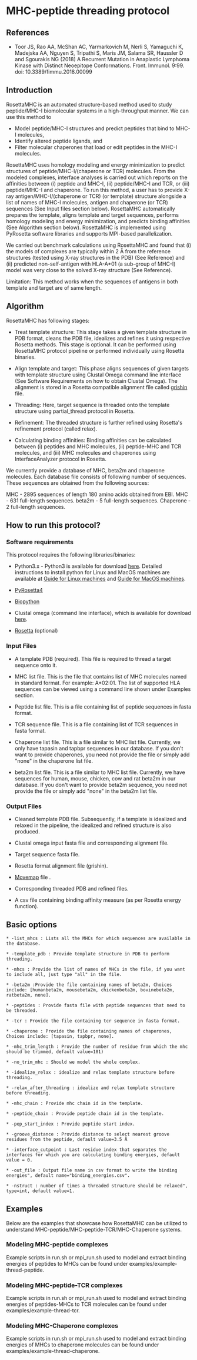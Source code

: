# MHC-peptide threading protocol

## References

* Toor JS, Rao AA, McShan AC, Yarmarkovich M, Nerli S, Yamaguchi K, Madejska AA, Nguyen S, Tripathi S, Maris JM, Salama SR, Haussler D and Sgourakis NG (2018) A Recurrent Mutation in Anaplastic Lymphoma Kinase with Distinct Neoepitope Conformations. Front. Immunol. 9:99. doi: 10.3389/fimmu.2018.00099

## Introduction

RosettaMHC is an automated structure-based method used to study peptide/MHC-I biomolecular systems in a high-throughput manner. We can use this method to

* Model peptide/MHC-I structures and predict peptides that bind to MHC-I molecules,
* Identify altered peptide ligands, and
* Filter molecular chaperones that load or edit peptides in the MHC-I molecules.

RosettaMHC uses homology modeling and energy minimization to predict structures of peptide/MHC-I/(chaperone or TCR) molecules. From the modeled complexes, interface analyses is carried out which reports on the affinities between (i) peptide and MHC-I, (ii) peptide/MHC-I and TCR, or (iii) peptide/MHC-I and chaperone. To run this method, a user has to provide X-ray antigen/MHC-I/(chaperone or TCR) (or template) structure alongside a list of names of MHC-I molecules, antigen and chaperone (or TCR) sequences (See Input files section below). RosettaMHC automatically prepares the template, aligns template and target sequences, performs homology modeling and energy minimization, and predicts binding affinities (See Algorithm section below). RosettaMHC is implemented using PyRosetta software libraries and supports MPI-based parallelization.

We carried out benchmark calculations using RosettaMHC and found that (i) the models of complexes are typically within 2 Å from the reference structures (tested using X-ray structures in the PDB) (See Reference) and (ii) predicted non-self-antigen with HLA-A*01 (a sub-group of MHC-I) model was very close to the solved X-ray structure (See Reference).

Limitation: This method works when the sequences of antigens in both template and target are of same length.

## Algorithm

RosettaMHC has following stages:

* Treat template structure: This stage takes a given template structure in PDB format, cleans the PDB file, idealizes and refines it using respective Rosetta methods. This stage is optional. It can be performed using RosettaMHC protocol pipeline or performed individually using Rosetta binaries.

* Align template and target: This phase aligns sequences of given targets with template structure using Clustal Omega command line interface (See Software Requirements on how to obtain Clustal Omega). The alignment is stored in a Rosetta compatible alignment file called [grishin](https://www.rosettacommons.org/docs/latest/rosetta_basics/file_types/Grishan-format-alignment) file.

* Threading: Here, target sequence is threaded onto the template structure using partial_thread protocol in Rosetta.

* Refinement: The threaded structure is further refined using Rosetta's refinement protocol (called relax).

* Calculating binding affinities: Binding affinities can be calculated between (i) peptides and MHC molecules, (ii) peptide-MHC and TCR molecules, and (iii) MHC molecules and chaperones using InterfaceAnalyzer protocol in Rosetta.

We currently provide a database of MHC, beta2m and chaperone molecules. Each database file consists of following number of sequences. These sequences are obtained from the following sources:

MHC - 2895 sequences of length 180 amino acids obtained from EBI.
MHC - 631 full-length sequences.
beta2m - 5 full-length sequences.
Chaperone - 2 full-length sequences.

## How to run this protocol?

### Software requirements
This protocol requires the following libraries/binaries:

* Python3.x - Python3 is available for download [here](https://www.python.org/downloads/). Detailed instructions to install python for Linux and MacOS machines are available at [Guide for Linux machines](https://docs.python-guide.org/starting/install3/linux/) and [Guide for MacOS machines](https://docs.python-guide.org/starting/install3/osx/).

* [PyRosetta4](http://www.pyrosetta.org/dow)

* [Biopython](https://biopython.org/wiki/Download)

* Clustal omega (command line interface), which is available for download [here](http://www.clustal.org/omega/).

* [Rosetta](https://www.rosettacommons.org/software) (optional)

### Input Files

* A template PDB (required). This file is required to thread a target sequence onto it.

* MHC list file. This is the file that contains list of MHC molecules named in standard format. For example: A*02:01. The list of supported HLA sequences can be viewed using a command line shown under Examples section.

* Peptide list file. This is a file containing list of peptide sequences in fasta format.

* TCR sequence file. This is a file containing list of TCR sequences in fasta format.

* Chaperone list file. This is a file similar to MHC list file. Currently, we only have tapasin and tapbpr sequences in our database. If you don't want to provide chaperones, you need not provide the file or simply add "none" in the chaperone list file.

* beta2m list file. This is a file similar to MHC list file. Currently, we have sequences for human, mouse, chicken, cow and rat beta2m in our database. If you don't want to provide beta2m sequence, you need not provide the file or simply add "none" in the beta2m list file.

### Output Files

* Cleaned template PDB file. Subsequently, if a template is idealized and relaxed in the pipeline, the idealized and refined structure is also produced.

* Clustal omega input fasta file and corresponding alignment file.

* Target sequence fasta file.

* Rosetta format alignment file (grishin).

* [Movemap](https://www.rosettacommons.org/docs/latest/rosetta_basics/file_types/movemap-file) file .

* Corresponding threaded PDB and refined files.

* A csv file containing binding affinity measure (as per Rosetta energy function).

## Basic options

    * -list_mhcs : Lists all the MHCs for which sequences are available in the database.

    * -template_pdb : Provide template structure in PDB to perform threading.

    * -mhcs : Provide the list of names of MHCs in the file, if you want to include all, just type "all" in the file.

    * -beta2m :Provide the file containing names of beta2m, Choices include: [humanbeta2m, mousebeta2m, chickenbeta2m, bovinebeta2m, ratbeta2m, none].

    * -peptides : Provide fasta file with peptide sequences that need to be threaded.

    * -tcr : Provide the file containing tcr sequence in fasta format.

    * -chaperone : Provide the file containing names of chaperones, Choices include: [tapasin, tapbpr, none].

    * -mhc_trim_length : Provide the number of residue from which the mhc should be trimmed, default value=181)

    * -no_trim_mhc : Should we model the whole complex.

    * -idealize_relax : idealize and relax template structure before threading.

    * -relax_after_threading : idealize and relax template structure before threading.

    * -mhc_chain : Provide mhc chain id in the template.

    * -peptide_chain : Provide peptide chain id in the template.

    * -pep_start_index : Provide peptide start index.

    * -groove_distance : Provide distance to select nearest groove residues from the peptide, default value=3.5 Å

    * -interface_cutpoint : Last residue index that separates the interfaces for which you are calculating binding energies, default value = 0.

    * -out_file : Output file name in csv format to write the binding energies", default name="binding_energies.csv".

    * -nstruct : number of times a threaded structure should be relaxed", type=int, default value=1.

## Examples

Below are the examples that showcase how RosettaMHC can be utilized to understand MHC-peptide/MHC-peptide-TCR/MHC-Chaperone systems.

### Modeling MHC-peptide complexes

Example scripts in run.sh or mpi_run.sh used to model and extract binding energies of peptides to MHCs can be found under examples/example-thread-peptide.

### Modeling MHC-peptide-TCR complexes

Example scripts in run.sh or mpi_run.sh used to model and extract binding energies of peptides-MHCs to TCR molecules can be found under examples/example-thread-tcr.

### Modeling MHC-Chaperone complexes

Example scripts in run.sh or mpi_run.sh used to model and extract binding energies of MHCs to chaperone molecules can be found under examples/example-thread-chaperone.
